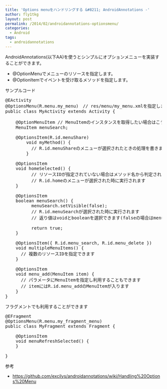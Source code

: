 ```yaml
---
title: 'Options menuをハンドリングする &#8211; AndroidAnnotations -'
author: fly1tkg
layout: post
permalink: /2014/02/androidannotations-optionsmenu/
categories:
  - Android
tags:
  - androidannotations
---
```

AndroidAnnotations(以下AA)を使うとシンプルにオプションメニューを実装することができます。

*   @OptionMenuでメニューのリソースを指定します。
*   @OptionItemでイベントを受け取るメソッドを指定します。

<!--more-->
サンプルコード

<pre class="brush: java; gutter: true">@EActivity
@OptionsMenu(R.menu.my_menu)　// res/menu/my_menu.xmlを指定します
public class MyActivity extends Activity {

    @OptionMenuItem // MenuItemのインスタンスを取得したい場合はこう書きます。利用しない場合は不必要です
    MenuItem menuSearch;

    @OptionsItem(R.id.menuShare) 
        void myMethod() {
          // R.id.menuShareのメニューが選択されたときの処理を書きます。
        }

    @OptionsItem
    void homeSelected() {
　　　　　　// リソースIDが指定されていない場合はメソッド名から判定されます(Selectedは無視されます)
          // R.id.homeのメニューが選択された時に実行されます
    }

    @OptionsItem
    boolean menuSearch() {
          menuSearch.setVisible(false);
          // R.id.menuSearchが選択された時に実行されます
          // 返り値はvoidとbooleanを選択できます(falseの場合はmenuの処理を継続できます)

          return true;
    }

    @OptionsItem({ R.id.menu_search, R.id.menu_delete })
    void multipleMenuItems() {
      // 複数のリソースIDを指定できます
    }

    @OptionsItem
    void menu_add(MenuItem item) {
      // パラメータにMenuItemを指定し利用することもできます
      // itemにはR.id.menu_addのMenuItemが入ります
    }
}</pre>

フラグメントでも利用することができます

<pre class="brush: java; gutter: true">@EFragment
@OptionsMenu(R.menu.my_fragment_menu)
public class MyFragment extends Fragment {

    @OptionsItem
    void menuRefreshSelected() {
    }

}</pre>

参考

*   <https://github.com/excilys/androidannotations/wiki/Handling%20Options%20Menu>

